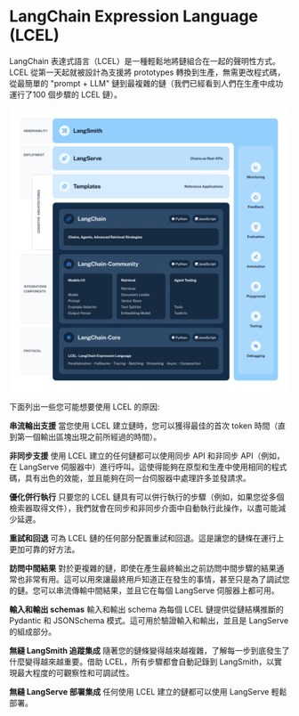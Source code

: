# LangChain Expression Language (LCEL)

LangChain 表達式語言（LCEL）是一種輕鬆地將鏈組合在一起的聲明性方式。 LCEL 從第一天起就被設計為支援將 prototypes 轉換到生產，無需更改程式碼，從最簡單的 "prompt + LLM" 鏈到最複雜的鏈（我們已經看到人們在生產中成功運行了100 個步驟的 LCEL 鏈）。

![](./assets/langchain_stack.png)

下面列出一些您可能想要使用 LCEL 的原因:

**串流輪出支援** 當您使用 LCEL 建立鏈時，您可以獲得最佳的首次 token 時間（直到第一個輸出區塊出現之前所經過的時間）。


**非同步支援** 使用 LCEL 建立的任何鏈都可以使用同步 API 和非同步 API（例如，在 LangServe 伺服器中）進行呼叫。這使得能夠在原型和生產中使用相同的程式碼，具有出色的效能，並且能夠在同一台伺服器中處理許多並發請求。

**優化併行執行** 只要您的 LCEL 鏈具有可以併行執行的步驟（例如，如果您從多個檢索器取得文件），我們就會在同步和非同步介面中自動執行此操作，以盡可能減少延遲。

**重試和回退** 可為 LCEL 鏈的任何部分配置重試和回退。這是讓您的鏈條在運行上更加可靠的好方法。

**訪問中間結果** 對於更複雜的鏈，即使在產生最終輸出之前訪問中間步驟的結果通常也非常有用。這可以用來讓最終用戶知道正在發生的事情，甚至只是為了調試您的鏈。您可以串流傳輸中間結果，並且它在每個 LangServe 伺服器上都可用。

**輸入和輸出 schemas** 輸入和輸出 schema 為每個 LCEL 鏈提供從鏈結構推斷的 Pydantic 和 JSONSchema 模式。這可用於驗證輸入和輸出，並且是 LangServe 的組成部分。

**無縫 LangSmith 追蹤集成** 隨著您的鏈條變得越來越複雜，了解每一步到底發生了什麼變得越來越重要。借助 LCEL，所有步驟都會自動記錄到 LangSmith，以實現最大程度的可觀察性和可調試性。

**無縫 LangServe 部署集成** 任何使用 LCEL 建立的鏈都可以使用 LangServe 輕鬆部署。

